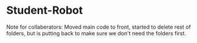# Student-Robot
Note for collaberators:
Moved main code to front, started to delete rest of folders, but is putting back to make sure we don't need the folders first.
